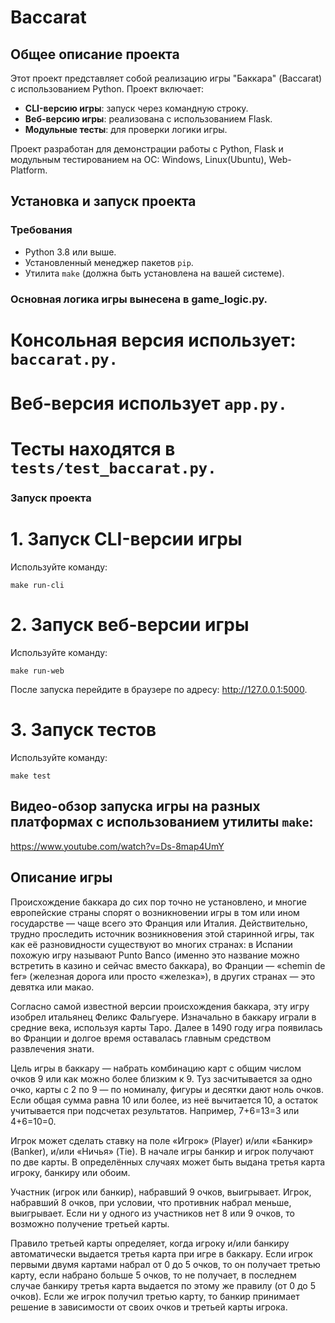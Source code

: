 # Baccarat

## Общее описание проекта

Этот проект представляет собой реализацию игры "Баккара" (Baccarat) с использованием Python. Проект включает:
- **CLI-версию игры**: запуск через командную строку.
- **Веб-версию игры**: реализована с использованием Flask.
- **Модульные тесты**: для проверки логики игры.

Проект разработан для демонстрации работы с Python, Flask и модульным тестированием на ОС: Windows, Linux(Ubuntu), Web-Platform.

## Установка и запуск проекта

### Требования
- Python 3.8 или выше.
- Установленный менеджер пакетов `pip`.
- Утилита `make` (должна быть установлена на вашей системе).

### Основная логика игры вынесена в game_logic.py.

# Консольная версия использует: ```baccarat.py.```

# Веб-версия использует ```app.py.```

# Тесты находятся в ```tests/test_baccarat.py.```

### Запуск проекта

# 1. Запуск CLI-версии игры
Используйте команду:

```make run-cli```

# 2. Запуск веб-версии игры
Используйте команду:

```make run-web```

После запуска перейдите в браузере по адресу: http://127.0.0.1:5000.

# 3. Запуск тестов
Используйте команду:

```make test```

## Видео-обзор запуска игры на разных платформах с использованием утилиты `make`:

https://www.youtube.com/watch?v=Ds-8map4UmY

## Описание игры

Происхождение баккара до сих пор точно не установлено, и многие европейские страны спорят о возникновении игры в том или ином государстве — чаще всего это Франция или Италия. Действительно, трудно проследить источник возникновения этой старинной игры, так как её разновидности существуют во многих странах: в Испании похожую игру называют Punto Banco (именно это название можно встретить в казино и сейчас вместо баккара), во Франции — «chemin de fer» (железная дорога или просто «железка»), в других странах — это девятка или макао.

Согласно самой известной версии происхождения баккара, эту игру изобрел итальянец Феликс Фальгуере. Изначально в баккару играли в средние века, используя карты Таро. Далее в 1490 году игра появилась во Франции и долгое время оставалась главным средством развлечения знати.

Цель игры в баккару — набрать комбинацию карт с общим числом очков 9 или как можно более близким к 9. Туз засчитывается за одно очко, карты с 2 по 9 — по номиналу, фигуры и десятки дают ноль очков. Если общая сумма равна 10 или более, из неё вычитается 10, а остаток учитывается при подсчетах результатов. Например, 7+6=13=3 или 4+6=10=0.

Игрок может сделать ставку на поле «Игрок» (Player) и/или «Банкир» (Banker), и/или «Ничья» (Tie). В начале игры банкир и игрок получают по две карты. В определённых случаях может быть выдана третья карта игроку, банкиру или обоим.

Участник (игрок или банкир), набравший 9 очков, выигрывает. Игрок, набравший 8 очков, при условии, что противник набрал меньше, выигрывает. Если ни у одного из участников нет 8 или 9 очков, то возможно получение третьей карты.

Правило третьей карты определяет, когда игроку и/или банкиру автоматически выдается третья карта при игре в баккару. Если игрок первыми двумя картами набрал от 0 до 5 очков, то он получает третью карту, если набрано больше 5 очков, то не получает, в последнем случае банкиру третья карта выдается по этому же правилу (от 0 до 5 очков). Если же игрок получил третью карту, то банкир принимает решение в зависимости от своих очков и третьей карты игрока.
